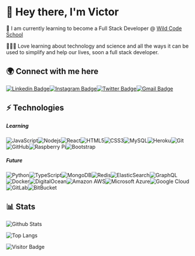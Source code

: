 # 👋  Hey there, I'm Victor

🌱 I am currently learning to become a Full Stack Developer @ [Wild Code School](https://www.wildcodeschool.com/en-GB)

👨🏼‍💻 Love learning about technology and science and all the ways it can be used to simplify and help our lives, soon a full stack developer.

## 🌍 Connect with me here 

[![Linkedin Badge](https://img.shields.io/badge/-victorisidoro-blue?style=flat-square&logo=Linkedin&logoColor=white&link=https://www.linkedin.com/in/victorisidoro/)](https://www.linkedin.com/in/victorisidoro/)[![Instagram Badge](https://img.shields.io/badge/-vtr84-purple?style=flat-square&logo=instagram&logoColor=white&link=https://instagram.com/vtr84/)](https://instagram.com/vtr84)[![Twitter Badge](https://img.shields.io/badge/-@vtr84-1DA1F2?style=flat-square&logo=twitter&logoColor=white&link=https://twitter.com/vtr84/)](https://twitter.com/vtr84)[![Gmail Badge](https://img.shields.io/badge/-victor.isidoro84@gmail.com-c14438?style=flat-square&logo=Gmail&logoColor=white&link=mailto:victor.isidoro84@gmail.com)](mailto:victor.isidoro84@gmail.com)

## ⚡️ Technologies

##### Learning

![JavaScript](https://img.shields.io/badge/-JavaScript-F7DF1E?style=flat-square&logo=javascript&logoColor=black)![Nodejs](https://img.shields.io/badge/-Nodejs-339933?style=flat-square&logo=Node.js&logoColor=black)![React](https://img.shields.io/badge/-React-61DAFB?style=flat-square&logo=react&logoColor=black)![HTML5](https://img.shields.io/badge/-HTML5-E34F26?style=flat-square&logo=html5&logoColor=white)![CSS3](https://img.shields.io/badge/-CSS3-1572B6?style=flat-square&logo=css3)![MySQL](https://img.shields.io/badge/-MySQL-4479A1?style=flat-square&logo=mysql&logoColor=white)![Heroku](https://img.shields.io/badge/-Heroku-430098?style=flat-square&logo=heroku)![Git](https://img.shields.io/badge/-Git-black?style=flat-square&logo=git)![GitHub](https://img.shields.io/badge/-GitHub-181717?style=flat-square&logo=github)![Raspberry Pi](https://img.shields.io/badge/-Raspberry%20Pi-C51A4A?style=flat-square&logo=Raspberry-Pi)![Bootstrap](https://img.shields.io/badge/-Bootstrap-563D7C?style=flat-square&logo=bootstrap&logoColor=white)

##### Future

![Python](https://img.shields.io/badge/-Python-black?style=flat-square&logo=Python)![TypeScript](https://img.shields.io/badge/-TypeScript-007ACC?style=flat-square&logo=typescript&logoColor=black)![MongoDB](https://img.shields.io/badge/-MongoDB-black?style=flat-square&logo=mongodb)![Redis](https://img.shields.io/badge/-Redis-black?style=flat-square&logo=Redis)![ElasticSearch](https://img.shields.io/badge/-ElasticSearch-005571?style=flat-square&logo=elasticsearch)![GraphQL](https://img.shields.io/badge/-GraphQL-E10098?style=flat-square&logo=graphql&logoColor=white)![Docker](https://img.shields.io/badge/-Docker-black?style=flat-square&logo=docker)![DigitalOcean](https://img.shields.io/badge/-Digital%20Ocean-darkblue?style=flat-square&logo=digitalocean)![Amazon AWS](https://img.shields.io/badge/Amazon%20AWS-232F3E?style=flat-square&logo=amazon-aws)![Microsoft Azure](https://img.shields.io/badge/Microsoft%20Azure-232F7E?style=flat-square&logo=microsoft-azure)![Google Cloud](https://img.shields.io/badge/Google%20Cloud-black?style=flat-square&logo=google-cloud)![GitLab](https://img.shields.io/badge/-GitLab-FCA121?style=flat-square&logo=gitlab)![BitBucket](https://img.shields.io/badge/-BitBucket-darkblue?style=flat-square&logo=bitbucket)

## 📊 Stats

![Github Stats](https://github-readme-stats.vercel.app/api?username=vtr84&count_private=true&show_icons=true&include_all_commits=true)


![Top Langs](https://github-readme-stats.vercel.app/api/top-langs/?username=vtr84&hide=TeX&layout=compact)

![Visitor Badge](https://visitor-badge.laobi.icu/badge?page_id=vtr84)
